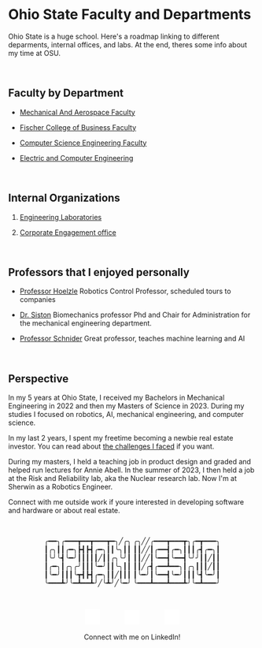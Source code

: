 

# Ohio State Faculty and Departments

Ohio State is a huge school. Here's a roadmap linking to different deparments, internal offices, and labs. At the end, theres some info about my time at OSU. 

&nbsp;

## Faculty by Department 

- [Mechanical And Aerospace Faculty](https://mae.osu.edu/directory/faculty)

- [Fischer College of Business Faculty](https://fisher.osu.edu/directory?type=faculty_member)

- [Computer Science Engineering Faculty](https://cse.osu.edu/directory/faculty)

- [Electric and Computer Engineering](https://ece.osu.edu/directory/faculty)

&nbsp;

## Internal Organizations 

1. [Engineering Laboratories](https://era.osu.edu)

2. [Corporate Engagement office](https://era.osu.edu/commercialization-industry-engagement/corporate-engagement-technology-commercialization)

&nbsp;

## Professors that I enjoyed personally

- [Professor Hoelzle](https://mae.osu.edu/people/hoelzle.1) Robotics Control Professor, scheduled tours to companies

- [Dr. Siston](https://mae.osu.edu/people/siston.1) Biomechanics professor Phd and Chair for Administration for the mechanical engineering department. 

- [Professor Schnider](https://ece.osu.edu/people/schniter.1) Great professor, teaches machine learning and AI 

&nbsp;

## Perspective

In my 5 years at Ohio State, I received my Bachelors in Mechanical Engineering in 2022 and then my Masters of Science in 2023. During my studies I focused on robotics, AI, mechanical engineering, and computer science. 

In my last 2 years, I spent my freetime becoming a newbie real estate investor. You can read about [the challenges I faced](https://visualstudycode.com/making-floor-plans-my-crazy-college-rental/) if you want. 

During my masters, I held a teaching job in product design and graded and helped run lectures for Annie Abell. In the summer of 2023, I then held a job at the Risk and Reliability lab, aka the Nuclear research lab. Now I'm at Sherwin as a Robotics Engineer. 

Connect with me outside work if youre interested in developing software and hardware or about real estate.  

&nbsp;

<div align="center">



╭━━╮╭━━━┳━━┳━━━┳━╮╱╭╮        ╭╮╱╱╭━━━┳━━━┳╮╭━┳━━━╮
┃╭╮┃┃╭━╮┣┫┣┫╭━╮┃┃╰╮┃┃        ┃┃╱╱┃╭━━┫╭━╮┃┃┃╭┫╭━╮┃
┃╰╯╰┫╰━╯┃┃┃┃┃╱┃┃╭╮╰╯┃        ┃┃╱╱┃╰━━┫╰━━┫╰╯╯┃┃╱┃┃
┃╭━╮┃╭╮╭╯┃┃┃╰━╯┃┃╰╮┃┃        ┃┃╱╭┫╭━━┻━━╮┃╭╮┃┃┃╱┃┃
┃╰━╯┃┃┃╰┳┫┣┫╭━╮┃┃╱┃┃┃        ┃╰━╯┃╰━━┫╰━╯┃┃┃╰┫╰━╯┃
╰━━━┻╯╰━┻━━┻╯╱╰┻╯╱╰━╯        ╰━━━┻━━━┻━━━┻╯╰━┻━━━╯

&nbsp;


<a href="https://twitter.com/BrianJosephLeko"><img src="https://raw.githubusercontent.com/BrianLesko/BrianLesko/f7be693250033b9d28c2224c9c1042bb6859bfe9/.socials/svg-white/x-logo-white.svg" width="30" alt="X Logo"></a> &nbsp; &nbsp; &nbsp; &nbsp; &nbsp; &nbsp; <a href="https://github.com/BrianLesko"><img src="https://raw.githubusercontent.com/BrianLesko/BrianLesko/f7be693250033b9d28c2224c9c1042bb6859bfe9/.socials/svg-white/github-mark-white.svg" width="30" alt="GitHub"></a> &nbsp; &nbsp; &nbsp; &nbsp; &nbsp; &nbsp; <a href="https://www.linkedin.com/in/brianlesko/"><img src="https://raw.githubusercontent.com/BrianLesko/BrianLesko/f7be693250033b9d28c2224c9c1042bb6859bfe9/.socials/svg-white/linkedin-icon-white.svg" width="30" alt="LinkedIn"></a>

Connect with me on LinkedIn!

</div>


&nbsp;



